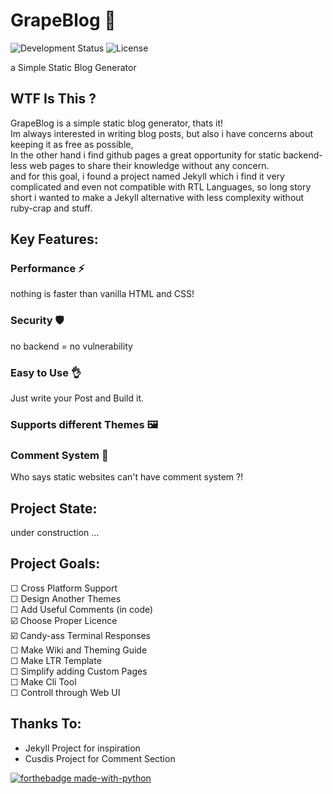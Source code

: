 # GrapeBlog 🍇
![Development Status](https://img.shields.io/badge/Development%20Status-Beta-green)
![License](https://img.shields.io/badge/License-MIT-blue)

a Simple Static Blog Generator


## WTF Is This ?
GrapeBlog is a simple static blog generator, thats it! \
Im always interested in writing blog posts, but also i have concerns about keeping it as free as possible, \
In the other hand i find github pages a great opportunity for static backend-less web pages to share their knowledge without any concern.\
and for this goal, i found a project named Jekyll which i find it very complicated and even not compatible with RTL Languages, so long story short i wanted to make a Jekyll alternative with less complexity without ruby-crap and stuff.

## Key Features:
### Performance ⚡
nothing is faster than vanilla HTML and CSS!
### Security 🛡️ 
no backend = no vulnerability
### Easy to Use 👌 
Just write your Post and Build it.
### Supports different Themes 🖼️
### Comment System 💬         
Who says static websites can't have comment system ?!

## Project State:
under construction ...

## Project Goals:
☐ Cross Platform Support \
☐ Design Another Themes \
☐ Add Useful Comments (in code) \
☑️ Choose Proper Licence \
☑️ Candy-ass Terminal Responses \
☐ Make Wiki and Theming Guide \
☐ Make LTR Template \
☐ Simplify adding Custom Pages \
☐ Make Cli Tool \
☐ Controll through Web UI



## Thanks To:
- Jekyll Project for inspiration 
- Cusdis Project for Comment Section

[![forthebadge made-with-python](http://ForTheBadge.com/images/badges/made-with-python.svg)](https://www.python.org/)

